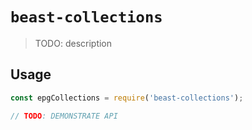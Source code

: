 # `beast-collections`

> TODO: description

## Usage

```js
const epgCollections = require('beast-collections');

// TODO: DEMONSTRATE API
```
